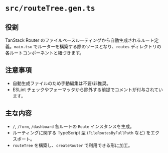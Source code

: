 # `src/routeTree.gen.ts`

## 役割
TanStack Router のファイルベースルーティングから自動生成されるルート定義。`main.tsx` でルーターを構築する際のソースとなり、`routes` ディレクトリの各ルートコンポーネントと紐づきます。

## 注意事項
- 自動生成ファイルのため手動編集は不要/非推奨。
- ESLint チェックやフォーマッタから除外する前提でコメントが付与されています。

## 主な内容
- `/`, `/form`, `/dashboard` 各ルートの `Route` インスタンスを生成。
- ルーティングに関する TypeScript 型 (`FileRoutesByFullPath` など) をエクスポート。
- `routeTree` を構築し、`createRouter` で利用できる形に加工。
